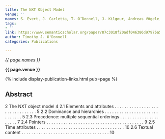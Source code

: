 ```yaml
---
title: The NXT Object Model
venue: ''
names: S. Evert, J. Carletta, T. O’Donnell, J. Kilgour, Andreas Vögele, Holger Voormann
tags:
- ''
link: https://www.semanticscholar.org/paper/87c3018f20adf046386d97975a501046df06f42d
author: Timothy J. O'Donnell
categories: Publications

---
```


*{{ page.names }}*

**{{ page.venue }}**

{% include display-publication-links.html pub=page %}

## Abstract

2 The NXT object model 4 2.1 Elements and attributes . . . . . . . . . . . . . . . . . . . . . . . . . . . . . . . 5 2.2 Dominance and hierarchies . . . . . . . . . . . . . . . . . . . . . . . . . . . . . 5 2.3 Precedence: multiple sequential orderings . . . . . . . . . . . . . . . . . . . . . 7 2.4 Pointers . . . . . . . . . . . . . . . . . . . . . . . . . . . . . . . . . . . . . . . . 9 2.5 Time attributes . . . . . . . . . . . . . . . . . . . . . . . . . . . . . . . . . . . . 10 2.6 Textual content . . . . . . . . . . . . . . . . . . . . . . . . . . . . . . . . . . . . 10